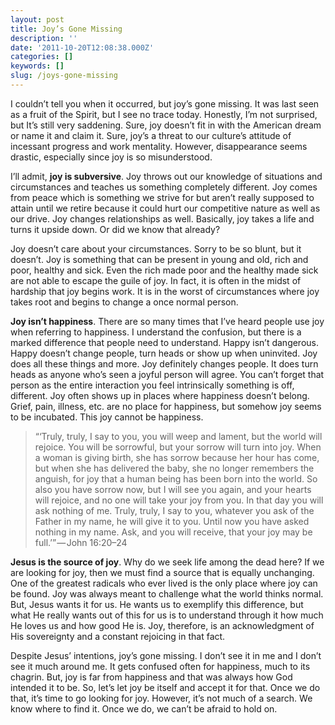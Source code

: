 ```yaml
---
layout: post
title: Joy’s Gone Missing
description: ''
date: '2011-10-20T12:08:38.000Z'
categories: []
keywords: []
slug: /joys-gone-missing
---
```


I couldn’t tell you when it occurred, but joy’s gone missing. It was last seen as a fruit of the Spirit, but I see no trace today. Honestly, I’m not surprised, but It’s still very saddening. Sure, joy doesn’t fit in with the American dream or name it and claim it. Sure, joy’s a threat to our culture’s attitude of incessant progress and work mentality. However, disappearance seems drastic, especially since joy is so misunderstood.

I’ll admit, **joy is subversive**. Joy throws out our knowledge of situations and circumstances and teaches us something completely different. Joy comes from peace which is something we strive for but aren’t really supposed to attain until we retire because it could hurt our competitive nature as well as our drive. Joy changes relationships as well. Basically, joy takes a life and turns it upside down. Or did we know that already?

Joy doesn’t care about your circumstances. Sorry to be so blunt, but it doesn’t. Joy is something that can be present in young and old, rich and poor, healthy and sick. Even the rich made poor and the healthy made sick are not able to escape the guile of joy. In fact, it is often in the midst of hardship that joy begins work. It is in the worst of circumstances where joy takes root and begins to change a once normal person.

**Joy isn’t happiness**. There are so many times that I’ve heard people use joy when referring to happiness. I understand the confusion, but there is a marked difference that people need to understand. Happy isn’t dangerous. Happy doesn’t change people, turn heads or show up when uninvited. Joy does all these things and more. Joy definitely changes people. It does turn heads as anyone who’s seen a joyful person will agree. You can’t forget that person as the entire interaction you feel intrinsically something is off, different. Joy often shows up in places where happiness doesn’t belong. Grief, pain, illness, etc. are no place for happiness, but somehow joy seems to be incubated. This joy cannot be happiness.

> “‘Truly, truly, I say to you, you will weep and lament, but the world will rejoice. You will be sorrowful, but your sorrow will turn into joy. When a woman is giving birth, she has sorrow because her hour has come, but when she has delivered the baby, she no longer remembers the anguish, for joy that a human being has been born into the world. So also you have sorrow now, but I will see you again, and your hearts will rejoice, and no one will take your joy from you. In that day you will ask nothing of me. Truly, truly, I say to you, whatever you ask of the Father in my name, he will give it to you. Until now you have asked nothing in my name. Ask, and you will receive, that your joy may be full.’” — John 16:20–24

**Jesus is the source of joy**. Why do we seek life among the dead here? If we are looking for joy, then we must find a source that is equally unchanging. One of the greatest radicals who ever lived is the only place where joy can be found. Joy was always meant to challenge what the world thinks normal. But, Jesus wants it for us. He wants us to exemplify this difference, but what He really wants out of this for us is to understand through it how much He loves us and how good He is. Joy, therefore, is an acknowledgment of His sovereignty and a constant rejoicing in that fact.

Despite Jesus’ intentions, joy’s gone missing. I don’t see it in me and I don’t see it much around me. It gets confused often for happiness, much to its chagrin. But, joy is far from happiness and that was always how God intended it to be. So, let’s let joy be itself and accept it for that. Once we do that, it’s time to go looking for joy. However, it’s not much of a search. We know where to find it. Once we do, we can’t be afraid to hold on.